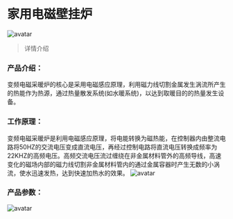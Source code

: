 # 家用电磁壁挂炉
![ avatar ](./img/product/product1.jpg)
> 详情介绍
### 产品介绍：
变频电磁采暖炉的核心是采用电磁感应原理，利用磁力线切割金属发生涡流所产生的热能作为热源，通过热量散发系统(如水暖系统)，以达到取暖目的的热量发生设备。
### 工作原理：
变频电磁采暖炉是利用电磁感应原理，将电能转换为磁热能，在控制器内由整流电路将50HZ的交流电压变成直流电压，再经过控制电路将直流电压转换成频率为22KHZ的高频电压。高频交流电压流过缠绕在非金属材料管外的高频导线，高速变化的磁场内部的磁力线切割非金属材料管内的通过金属容器时产生无数的小涡流，使水迅速发热，达到快速加热水的效果。
![ avatar ](./img/product/10274.jpg)
### 产品参数：
![ avatar ](./img/product/17154.jpg)
